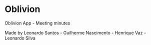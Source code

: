 # Oblivion
Oblivion App - Meeting minutes


Made by Leonardo Santos - 
        Guilherme Nascimento - 
        Henrique Vaz - 
        Leonardo Silva
